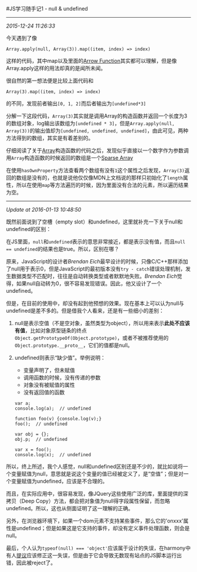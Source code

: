 #JS学习随手记1 - null & undefined

***
*2015-12-24 11:26:33*

今天遇到了像

`Array.apply(null, Array(3)).map((item, index) => index)`

这样的代码，其中map以及里面的[Arrow Function](https://developer.mozilla.org/en-US/docs/Web/JavaScript/Reference/Functions/Arrow_functions)其实都可以理解，但是像Array.apply这样的用法却真的是闻所未闻。

很自然的第一想法便是比较上面代码和

`Array(3).map((item, index) => index)`

的不同，发现前者输出`[0, 1, 2]`而后者输出为`[undefined*3]`

分解一下这段代码，`Array(3)`其实就是调用Array的构造函数并返回一个长度为3的数组对象，log输出该数组为`[undefined * 3]`，但是`Array.apply(null, Array(3))`的输出值却为`[undefined, undefined, undefined]`，由此可见，两种方法得到的数组，其实是有着差别的。

仔细阅读了关于[Array](https://developer.mozilla.org/en-US/docs/Web/JavaScript/Reference/Global_Objects/Array)构造函数的代码之后，发现似乎直接以一个数字作为参数调用`Array`构造函数的时候返回的数组是一个[Sparse Array](https://en.wikipedia.org/wiki/Sparse_array)

在使用`hasOwnProperty`方法查看两个数组有没有`1`这个属性之后发现，`Array(3)`返回的数组是没有的，也就是说他仅仅像MDN上文档说的那样只初始化了`length`属性，所以在使用`map`等方法遍历的时候，因为里面没有合法的元素，所以遍历结果为空。

---
*Update at 2016-01-13 10:48:50*

既然前面说到了空槽（empty slot）和undefined，这里就补充一下关于null和undefined的区别：

在JS里面，`null`和`undefined`表示的意思非常接近，都是表示没有值，而且`null == undefined`的结果也是true。所以，区别在哪？

原来，JavaScript的设计者*Brendan Eich*最早设计的时候，只像C/C++那样添加了null用于表示0，但是JavaScript的最初版本没有`try - catch`错误处理机制，发生数据类型不匹配时，往往是自动转换类型或者默默地失败。*Brendan Eich*觉得，如果null自动转为0，很不容易发现错误。因此，他又设计了一个undefined。

但是，在目前的使用中，却没有起到他预想的效果。现在基本上可以认为null与undefined是差不多的。但是借我个人看来，还是有一些细小的差别：

1. null是表示空值（不是空对象，虽然类型为object），所以用来表示**此处不应该有值**，比如对象原型链条的终点`Object.getPrototypeOf(Object.prototype)`，或者不被推荐使用的`Object.prototype.__proto__`，它们的值都是null。
2. undefined则表示“缺少值”。举例说明：
	- 变量声明了，但未赋值
	- 调用函数的时候，没有传递的参数
	- 对象没有被赋值的属性
	- 没有返回值的函数

	```
	var a;
	console.log(a);  // undefined

	function foo(v) {console.log(v);}
	foo();  // undefined

	var obj = {};
	obj.p;  // undefined

	var x = foo();
	console.log(x);  // undefined
	```

所以，终上所述，我个人感觉，null和undefined区别还是不少的，就比如说将一个变量赋值为null，意思就是说这个变量的值已经被定义了，是“空值”；但是对一个变量赋值为undefined，应该是不合理的。

而且，在实际应用中，很容易发现，像JQuery这些使用广泛的库，里面提供的深拷贝（Deep Copy）方法，都会把对象值为null得字段属性保留，而忽略undefined。所以，这也从侧面证明了这一理解的正确。

另外，在浏览器环境下，如果一个dom元素不支持某些事件，那么它的'onxxx'属性是undefined；但是如果这是它支持的事件，却没有定义事件处理函数，则会是null。

最后，个人认为`typeof(null) === 'object'`应该属于设计的失误，在harmony中有人[提议](http://wiki.ecmascript.org/doku.php?id=harmony:typeof_null)应该修正这一失误，但是由于它会导致无数现有站点的JS脚本运行出错，因此被reject了。

